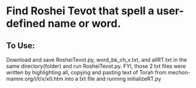# Find Roshei Tevot that spell a user-defined name or word.
## To Use:
Download and save RosheiTevot.py, word_bk_ch_v.txt, and allRT.txt in the same directory(folder) and run RosheiTevot.py.
FYI, those 2 txt files were written by highlighting all, copying and pasting text of Torah from mechon-mamre.org/i/t/x/x0.htm into a txt file and running initializeRT.py

